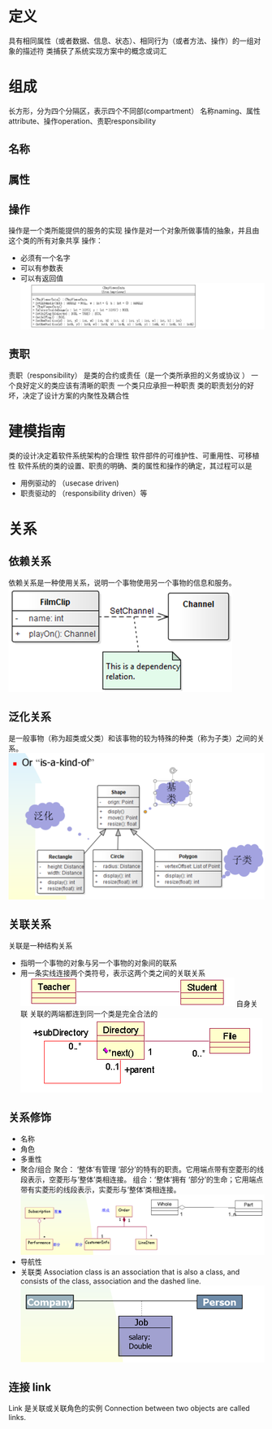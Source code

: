 # 定义
具有相同属性（或者数据、信息、状态）、相同行为（或者方法、操作）的一组对象的描述符
类捕获了系统实现方案中的概念或词汇
# 组成
长方形，分为四个分隔区，表示四个不同部(compartment）
名称naming、属性attribute、操作operation、责职responsibility

## 名称
## 属性
## 操作
操作是一个类所能提供的服务的实现
操作是对一个对象所做事情的抽象，并且由这个类的所有对象共享
操作：
- 必须有一个名字
- 可以有参数表
- 可以有返回值
![](Screenshots/../Screenshots/2020-09-04-22-12-20.png)
## 责职
责职（responsibility） 
是类的合约或责任（是一个类所承担的义务或协议 ）
一个良好定义的类应该有清晰的职责
一个类只应承担一种职责
类的职责划分的好坏，决定了设计方案的内聚性及耦合性

# 建模指南
类的设计决定着软件系统架构的合理性
软件部件的可维护性、可重用性、可移植性
软件系统的类的设置、职责的明确、类的属性和操作的确定，其过程可以是
- 用例驱动的 （usecase driven)
- 职责驱动的  （responsibility driven）等

# 关系 
## 依赖关系 
依赖关系是一种使用关系，说明一个事物使用另一个事物的信息和服务。
![](Screenshots/../Screenshots/2020-09-04-22-16-24.png)
## 泛化关系
是一般事物（称为超类或父类）和该事物的较为特殊的种类（称为子类）之间的关系。
![](Screenshots/../Screenshots/2020-09-04-22-17-24.png)
## 关联关系
关联是一种结构关系
- 指明一个事物的对象与另一个事物的对象间的联系
- 用一条实线连接两个类符号，表示这两个类之间的关联关系
![](Screenshots/../Screenshots/2020-09-04-22-22-40.png)
自身关联
关联的两端都连到同一个类是完全合法的
![](Screenshots/../Screenshots/2020-09-04-22-22-55.png)

## 关系修饰
- 名称
- 角色
- 多重性
- 聚合/组合
聚合： ‘整体’有管理 ‘部分’的特有的职责。它用端点带有空菱形的线段表示，空菱形与‘整体’类相连接。
组合：‘整体’拥有 ‘部分’的生命；它用端点带有实菱形的线段表示，实菱形与‘整体’类相连接。
![](Screenshots/../Screenshots/2020-09-04-22-48-02.png)
- 导航性
- 关联类
Association class is an association that is also a class, and consists of the class, association and the dashed line.
![](Screenshots/../Screenshots/2020-09-04-22-45-59.png)
## 连接  link
Link 是关联或关联角色的实例 
Connection between two objects are called links.
